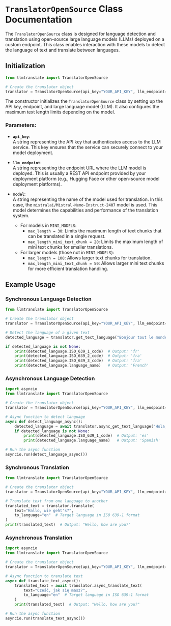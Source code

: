 # `TranslatorOpenSource` Class Documentation

The `TranslatorOpenSource` class is designed for language detection and translation using open-source large language models (LLMs) deployed on a custom endpoint. This class enables interaction with these models to detect the language of text and translate between languages.

## Initialization

```python
from llmtranslate import TranslatorOpenSource

# Create the translator object
translator = TranslatorOpenSource(api_key="YOUR_API_KEY", llm_endpoint="YOUR_LLM_ENDPOINT", model="mistralai/Mistral-Nemo-Instruct-2407")
```


The constructor initializes the `TranslatorOpenSource` class by setting up the API key, endpoint, and large language model (LLM). It also configures the maximum text length limits depending on the model.

### Parameters:

- **`api_key`**:  
   A string representing the API key that authenticates access to the LLM service. This key ensures that the service can securely connect to your model deployment.

- **`llm_endpoint`**:  
   A string representing the endpoint URL where the LLM model is deployed. This is usually a REST API endpoint provided by your deployment platform (e.g., Hugging Face or other open-source model deployment platforms).

- **`model`**:  
   A string representing the name of the model used for translation. In this case, the `mistralai/Mistral-Nemo-Instruct-2407` model is used. This model determines the capabilities and performance of the translation system.

   - For models in `MINI_MODELS`:
     - `max_length = 30`: Limits the maximum length of text chunks that can be translated in a single request.
     - `max_length_mini_text_chunk = 20`: Limits the maximum length of mini text chunks for smaller translations.
   - For larger models (those not in `MINI_MODELS`):
     - `max_length = 100`: Allows larger text chunks for translation.
     - `max_length_mini_text_chunk = 50`: Allows larger mini text chunks for more efficient translation handling.

## Example Usage

### Synchronous Language Detection

```python
from llmtranslate import TranslatorOpenSource

# Create the translator object
translator = TranslatorOpenSource(api_key="YOUR_API_KEY", llm_endpoint="YOUR_LLM_ENDPOINT", model="mistralai/Mistral-Nemo-Instruct-2407")

# Detect the language of a given text
detected_language = translator.get_text_language("Bonjour tout le monde")

if detected_language is not None:
    print(detected_language.ISO_639_1_code)  # Output: 'fr'
    print(detected_language.ISO_639_2_code)  # Output: 'fra'
    print(detected_language.ISO_639_3_code)  # Output: 'fra'
    print(detected_language.language_name)   # Output: 'French'
```

### Asynchronous Language Detection

```python
import asyncio
from llmtranslate import TranslatorOpenSource

# Create the translator object
translator = TranslatorOpenSource(api_key="YOUR_API_KEY", llm_endpoint="YOUR_LLM_ENDPOINT", model="mistralai/Mistral-Nemo-Instruct-2407")

# Async function to detect language
async def detect_language_async():
    detected_language = await translator.async_get_text_language("Hola, ¿cómo estás?")
    if detected_language is not None:
        print(detected_language.ISO_639_1_code)  # Output: 'es'
        print(detected_language.language_name)   # Output: 'Spanish'

# Run the async function
asyncio.run(detect_language_async())
```

### Synchronous Translation

```python
from llmtranslate import TranslatorOpenSource

# Create the translator object
translator = TranslatorOpenSource(api_key="YOUR_API_KEY", llm_endpoint="YOUR_LLM_ENDPOINT", model="mistralai/Mistral-Nemo-Instruct-2407")

# Translate text from one language to another
translated_text = translator.translate(
    text="Hallo, wie geht's?", 
    to_language="en"  # Target language in ISO 639-1 format
)
print(translated_text)  # Output: "Hello, how are you?"
```

### Asynchronous Translation

```python
import asyncio
from llmtranslate import TranslatorOpenSource

# Create the translator object
translator = TranslatorOpenSource(api_key="YOUR_API_KEY", llm_endpoint="YOUR_LLM_ENDPOINT", model="mistralai/Mistral-Nemo-Instruct-2407")

# Async function to translate text
async def translate_text_async():
    translated_text = await translator.async_translate_text(
        text="Cześć, jak się masz?", 
        to_language="en"  # Target language in ISO 639-1 format
    )
    print(translated_text)  # Output: "Hello, how are you?"

# Run the async function
asyncio.run(translate_text_async())
```

